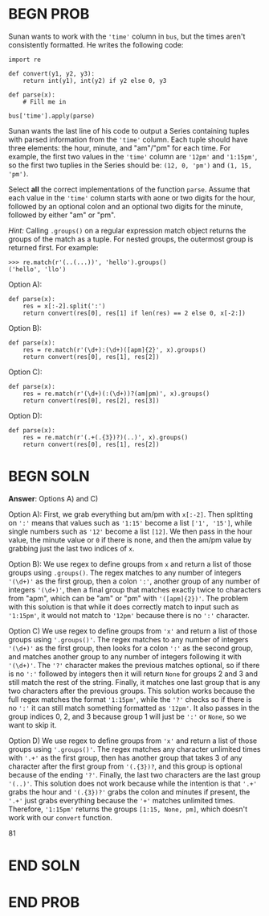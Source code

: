 # BEGN PROB
Sunan wants to work with the `'time'` column in `bus`, but the times aren't consistently formatted. He writes the following code:
```
import re

def convert(y1, y2, y3):
	return int(y1), int(y2) if y2 else 0, y3

def parse(x):
	# Fill me in

bus['time'].apply(parse)
```

Sunan wants the last line of his code to output a Series containing tuples with parsed information from the `'time'` column. Each tuple should have three elements: the hour, minute, and "am"/"pm" for each time. For example, the first two values in the `'time'` column are `'12pm'` and `'1:15pm'`, so the first two tuplies in the Series should be: `(12, 0, 'pm')` and `(1, 15, 'pm')`.

Select **all** the correct implementations of the function `parse`. Assume that each value in the `'time'` column starts with aone or two digits for the hour, followed by an optional colon and an optional two digits for the minute, followed by either "am" or "pm".

*Hint:* Calling `.groups()` on a regular expression match object returns the groups of the match as a tuple. For nested groups, the outermost group is returned first. For example:
```
>>> re.match(r'(..(...))', 'hello').groups()
('hello', 'llo')
```
Option A):
```
def parse(x):
	res = x[:-2].split(':')
	return convert(res[0], res[1] if len(res) == 2 else 0, x[-2:])
```
Option B):
```
def parse(x):
	res = re.match(r'(\d+):(\d+)([apm]{2}', x).groups()
	return convert(res[0], res[1], res[2])
```
Option C):
```
def parse(x):
	res = re.match(r'(\d+)(:(\d+))?(am|pm)', x).groups()
	return convert(res[0], res[2], res[3])
```
Option D):
```
def parse(x):
	res = re.match(r'(.+(.{3})?)(..)', x).groups()
	return convert(res[0], res[1], res[2])
```
# BEGN SOLN
**Answer**: Options A) and C)

Option A): First, we grab everything but am/pm with `x[:-2]`. Then splitting on `':'` means that values such as `'1:15'` become a list `['1', '15']`, while single numbers such as `'12'` become a list `[12]`. We then pass in the hour value, the minute value or `0` if there is none, and then the am/pm value by grabbing just the last two indices of `x`.

Option B): We use regex to define groups from `x` and return a list of those groups using `.groups()`. The regex matches to any number of integers `'(\d+)'` as the first group, then a colon `':'`, another group of any number of integers `'(\d+)'`, then a final group that matches exactly twice to characters from "apm", which can be "am" or "pm" with `'([apm]{2})'`. The problem with this solution is that while it does correctly match to input such as `'1:15pm'`, it would not match to `'12pm'` because there is no `':'` character.

Option C) We use regex to define groups from `'x'` and return a list of those groups using `'.groups()'`. The regex matches to any number of integers `'(\d+)'` as the first group, then looks for a colon `':'` as the second group, and matches another group to any number of integers following it with `'(\d+)'`. The `'?'` character makes the previous matches optional, so if there is no `':'` followed by integers then it will return `None` for groups 2 and 3 and still match the rest of the string. Finally, it matches one last group that is any two characters after the previous groups. This solution works because the full regex matches the format `'1:15pm'`, while the `'?'` checks so if there is no `':'` it can still match something formatted as `'12pm'`. It also passes in the group indices 0, 2, and 3 because group 1 will just be `':'` or `None`, so we want to skip it.

Option D) We use regex to define groups from `'x'` and return a list of those groups using `'.groups()'`. The regex matches any character unlimited times with `'.+'` as the first group, then has another group that takes 3 of any character after the first group from `'(.{3})?`, and this group is optional because of the ending `'?'`. Finally, the last two characters are the last group `'(..)'`. This solution does not work because while the intention is that `'.+'` grabs the hour and `'(.{3})?'` grabs the colon and minutes if present, the `'.+'` just grabs everything because the `'+'` matches unlimited times. Therefore, `'1:15pm'` returns the groups `[1:15, None, pm]`, which doesn't work with our `convert` function.

<average>81</average>

# END SOLN
# END PROB